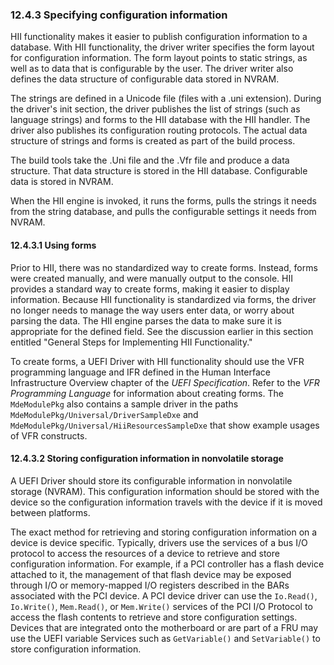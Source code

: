 <!--- @file
  12.4.3 Specifying configuration information

  Copyright (c) 2012-2018, Intel Corporation. All rights reserved.<BR>

  Redistribution and use in source (original document form) and 'compiled'
  forms (converted to PDF, epub, HTML and other formats) with or without
  modification, are permitted provided that the following conditions are met:

  1) Redistributions of source code (original document form) must retain the
     above copyright notice, this list of conditions and the following
     disclaimer as the first lines of this file unmodified.

  2) Redistributions in compiled form (transformed to other DTDs, converted to
     PDF, epub, HTML and other formats) must reproduce the above copyright
     notice, this list of conditions and the following disclaimer in the
     documentation and/or other materials provided with the distribution.

  THIS DOCUMENTATION IS PROVIDED BY TIANOCORE PROJECT "AS IS" AND ANY EXPRESS OR
  IMPLIED WARRANTIES, INCLUDING, BUT NOT LIMITED TO, THE IMPLIED WARRANTIES OF
  MERCHANTABILITY AND FITNESS FOR A PARTICULAR PURPOSE ARE DISCLAIMED. IN NO
  EVENT SHALL TIANOCORE PROJECT  BE LIABLE FOR ANY DIRECT, INDIRECT, INCIDENTAL,
  SPECIAL, EXEMPLARY, OR CONSEQUENTIAL DAMAGES (INCLUDING, BUT NOT LIMITED TO,
  PROCUREMENT OF SUBSTITUTE GOODS OR SERVICES; LOSS OF USE, DATA, OR PROFITS;
  OR BUSINESS INTERRUPTION) HOWEVER CAUSED AND ON ANY THEORY OF LIABILITY,
  WHETHER IN CONTRACT, STRICT LIABILITY, OR TORT (INCLUDING NEGLIGENCE OR
  OTHERWISE) ARISING IN ANY WAY OUT OF THE USE OF THIS DOCUMENTATION, EVEN IF
  ADVISED OF THE POSSIBILITY OF SUCH DAMAGE.

-->

### 12.4.3 Specifying configuration information

HII functionality makes it easier to publish configuration information to a
database. With HII functionality, the driver writer specifies the form layout
for configuration information. The form layout points to static strings, as
well as to data that is configurable by the user. The driver writer also
defines the data structure of configurable data stored in NVRAM.

The strings are defined in a Unicode file (files with a .uni extension). During
the driver's init section, the driver publishes the list of strings (such as
language strings) and forms to the HII database with the HII handler. The
driver also publishes its configuration routing protocols. The actual data
structure of strings and forms is created as part of the build process.

The build tools take the .Uni file and the .Vfr file and produce a data
structure. That data structure is stored in the HII database. Configurable data
is stored in NVRAM.

When the HII engine is invoked, it runs the forms, pulls the strings it needs
from the string database, and pulls the configurable settings it needs from
NVRAM.

#### 12.4.3.1 Using forms

Prior to HII, there was no standardized way to create forms. Instead, forms
were created manually, and were manually output to the console. HII provides a
standard way to create forms, making it easier to display information. Because
HII functionality is standardized via forms, the driver no longer needs to
manage the way users enter data, or worry about parsing the data. The HII
engine parses the data to make sure it is appropriate for the defined field.
See the discussion earlier in this section entitled "General Steps for
Implementing HII Functionality."

To create forms, a UEFI Driver with HII functionality should use the VFR
programming language and IFR defined in the Human Interface Infrastructure
Overview chapter of the _UEFI Specification_. Refer to the _VFR Programming
Language_ for information about creating forms. The `MdeModulePkg` also contains a sample driver in the paths `MdeModulePkg/Universal/DriverSampleDxe` and `MdeModulePkg/Universal/HiiResourcesSampleDxe` that show example usages of VFR constructs.

#### 12.4.3.2 Storing configuration information in nonvolatile storage

A UEFI Driver should store its configurable information in nonvolatile storage
(NVRAM). This configuration information should be stored with the device so the
configuration information travels with the device if it is moved between
platforms.

The exact method for retrieving and storing configuration information on a
device is device specific. Typically, drivers use the services of a bus I/O
protocol to access the resources of a device to retrieve and store
configuration information. For example, if a PCI controller has a flash device
attached to it, the management of that flash device may be exposed through I/O
or memory-mapped I/O registers described in the BARs associated with the PCI
device. A PCI device driver can use the `Io.Read()`, `Io.Write()`,
`Mem.Read()`, or `Mem.Write()` services of the PCI I/O Protocol to access the
flash contents to retrieve and store configuration settings. Devices that are
integrated onto the motherboard or are part of a FRU may use the UEFI variable
Services such as `GetVariable()` and `SetVariable()` to store configuration
information.
